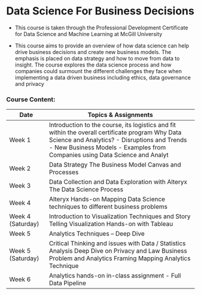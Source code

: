 # Data Science For Business Decisions

- This course is taken through the Professional Development Certificate for Data Science and Machine Learning at McGill University

- This course aims to provide an overview of how data science can help drive business decisions and create new business models. The emphasis is placed on data strategy and how to move from data to insight. The course explores the data science process and how companies could surmount the different challenges they face when implementing a data driven business including ethics, data governance and privacy

### Course Content:

| Date              | Topics & Assignments                                                                                                                                                                                                             |
|-------------------|----------------------------------------------------------------------------------------------------------------------------------------------------------------------------------------------------------------------------------|
| Week 1            | Introduction to the course, its  logistics and fit within the overall certificate program Why Data Science and Analytics? - Disruptions and Trends - New Business Models - Examples from Companies using Data Science and Analyt |
| Week 2            | Data Strategy The Business Model Canvas and Processes                                                                                                                                                                            |
| Week 3            | Data Collection and Data Exploration with Alteryx The Data Science Process                                                                                                                                                       |
| Week 4            | Alteryx Hands-on Mapping Data Science techniques to different business problems                                                                                                                                                  |
| Week 4 (Saturday) | Introduction to Visualization Techniques and Story Telling Visualization Hands-on with Tableau                                                                                                                                   |
| Week 5            | Analytics Techniques – Deep Dive                                                                                                                                                                                                 |
| Week 5 (Saturday) | Critical Thinking and issues with Data / Statistics Analysis Deep Dive on Privacy and Law Business Problem and Analytics Framing Mapping Analytics Technique                                                                     |
| Week 6            | Analytics hands-on in-class assignment - Full Data Pipeline                                                                                                                                                                      |